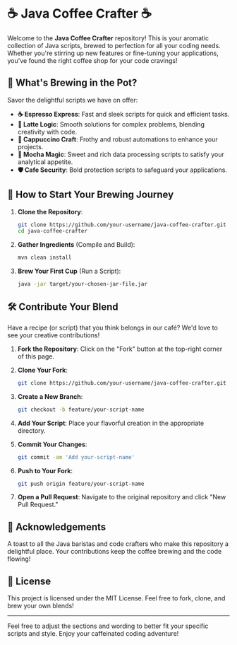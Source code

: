 # ☕ Java Coffee Crafter ☕️

Welcome to the **Java Coffee Crafter** repository! This is your aromatic collection of Java scripts, brewed to perfection for all your coding needs. Whether you're stirring up new features or fine-tuning your applications, you've found the right coffee shop for your code cravings!

## 🌟 What's Brewing in the Pot?

Savor the delightful scripts we have on offer:

- **☕ Espresso Express**: Fast and sleek scripts for quick and efficient tasks.
- **🍵 Latte Logic**: Smooth solutions for complex problems, blending creativity with code.
- **🍪 Cappuccino Craft**: Frothy and robust automations to enhance your projects.
- **🍫 Mocha Magic**: Sweet and rich data processing scripts to satisfy your analytical appetite.
- **🛡️ Cafe Security**: Bold protection scripts to safeguard your applications.

## 🚀 How to Start Your Brewing Journey

1. **Clone the Repository**: 

   ```bash
   git clone https://github.com/your-username/java-coffee-crafter.git
   cd java-coffee-crafter
   ```

2. **Gather Ingredients** (Compile and Build):

   ```bash
   mvn clean install
   ```

3. **Brew Your First Cup** (Run a Script):

   ```bash
   java -jar target/your-chosen-jar-file.jar
   ```

## 🛠️ Contribute Your Blend

Have a recipe (or script) that you think belongs in our café? We'd love to see your creative contributions!

1. **Fork the Repository**: Click on the "Fork" button at the top-right corner of this page.
2. **Clone Your Fork**: 

   ```bash
   git clone https://github.com/your-username/java-coffee-crafter.git
   ```

3. **Create a New Branch**: 

   ```bash
   git checkout -b feature/your-script-name
   ```

4. **Add Your Script**: Place your flavorful creation in the appropriate directory.
5. **Commit Your Changes**: 

   ```bash
   git commit -am 'Add your-script-name'
   ```

6. **Push to Your Fork**:

   ```bash
   git push origin feature/your-script-name
   ```

7. **Open a Pull Request**: Navigate to the original repository and click "New Pull Request."

## 🎩 Acknowledgements

A toast to all the Java baristas and code crafters who make this repository a delightful place. Your contributions keep the coffee brewing and the code flowing!

## 📜 License

This project is licensed under the MIT License. Feel free to fork, clone, and brew your own blends!

---

Feel free to adjust the sections and wording to better fit your specific scripts and style. Enjoy your caffeinated coding adventure!
